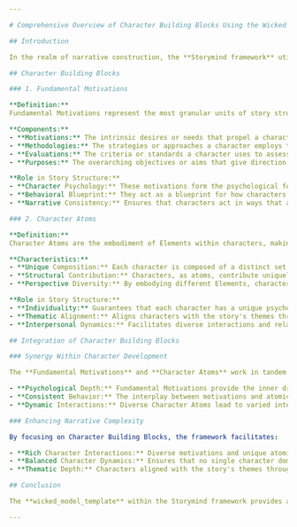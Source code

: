 ```yaml
---

# Comprehensive Overview of Character Building Blocks Using the Wicked Model Template

## Introduction

In the realm of narrative construction, the **Storymind framework** utilizes foundational building blocks to develop intricate and compelling characters. Central to this framework are the **Character Building Blocks**, which serve as the cornerstone for character psychology, behavior, and the nuanced interplay of motivations within a story. This document provides a detailed overview of these Character Building Blocks, structured according to the **wicked_model_template**, to elucidate their roles and interconnections in creating multifaceted characters.

## Character Building Blocks

### 1. Fundamental Motivations

**Definition:**  
Fundamental Motivations represent the most granular units of story structure, encapsulating the core drivers behind a character's actions and decisions. They define a character's motivations, methodologies, evaluations, and purposes.

**Components:**
- **Motivations:** The intrinsic desires or needs that propel a character to act.
- **Methodologies:** The strategies or approaches a character employs to achieve their goals.
- **Evaluations:** The criteria or standards a character uses to assess situations and make decisions.
- **Purposes:** The overarching objectives or aims that give direction to a character's actions.

**Role in Story Structure:**
- **Character Psychology:** These motivations form the psychological foundation of characters, influencing their behaviors and interactions.
- **Behavioral Blueprint:** They act as a blueprint for how characters respond to challenges and opportunities within the narrative.
- **Narrative Consistency:** Ensures that characters act in ways that are consistent with their established motivations, maintaining narrative coherence.

### 2. Character Atoms

**Definition:**  
Character Atoms are the embodiment of Elements within characters, making each character an "atom" of personality and viewpoint within the Storymind framework.

**Characteristics:**
- **Unique Composition:** Each character is composed of a distinct set of Elements, ensuring their individuality within the narrative.
- **Structural Contribution:** Characters, as atoms, contribute uniquely to the overall structure and thematic development of the story.
- **Perspective Diversity:** By embodying different Elements, characters offer varied perspectives, enriching the narrative's depth and complexity.

**Role in Story Structure:**
- **Individuality:** Guarantees that each character has a unique psychological and behavioral profile.
- **Thematic Alignment:** Aligns characters with the story's themes through their intrinsic Elements.
- **Interpersonal Dynamics:** Facilitates diverse interactions and relationships based on differing or complementary Elements.

## Integration of Character Building Blocks

### Synergy Within Character Development

The **Fundamental Motivations** and **Character Atoms** work in tandem to ensure that each character possesses a distinct psychological profile and set of motivations. This synergy drives character interactions and decisions, fostering rich and dynamic relationships within the narrative.

- **Psychological Depth:** Fundamental Motivations provide the inner drivers, while Character Atoms ensure each character's unique expression of these motivations.
- **Consistent Behavior:** The interplay between motivations and atomic composition ensures characters behave consistently yet uniquely across different scenarios.
- **Dynamic Interactions:** Diverse Character Atoms lead to varied interactions, creating opportunities for conflict, collaboration, and growth.

### Enhancing Narrative Complexity

By focusing on Character Building Blocks, the framework facilitates:

- **Rich Character Interactions:** Diverse motivations and unique atomic compositions lead to nuanced relationships and conflicts.
- **Balanced Character Dynamics:** Ensures that no single character dominates the narrative, promoting a balanced and engaging story flow.
- **Thematic Depth:** Characters aligned with the story's themes through their Fundamental Motivations and Character Atoms enable deeper thematic exploration.

## Conclusion

The **wicked_model_template** within the Storymind framework provides a robust structure for developing complex and compelling characters. By leveraging **Character Building Blocks**—specifically **Fundamental Motivations** and **Character Atoms**—storytellers can craft characters that are psychologically rich, individually unique, and deeply integrated into the narrative's thematic fabric. This comprehensive approach ensures that each character not only contributes uniquely to the story's overall structure but also enhances its emotional and psychological resonance.

---
```

